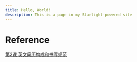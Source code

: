 ```yaml
---
title: Hello, World!
description: This is a page in my Starlight-powered site
---
```


# Reference

[第2课 英文简历构成和书写规范](http://www.kekenet.com/career/201709/526010.shtml)
